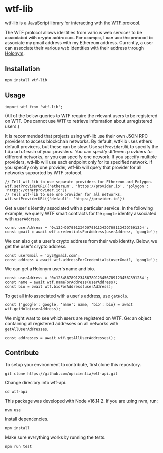 # wtf-lib
wtf-lib is a JavaScript library for interacting with the [WTF protocol](https://github.com/opscientia/DIDJWT).

The WTF protocol allows identities from various web services to be associated with crypto addresses. For example, I can use the protocol to associate my gmail address with my Ethereum address. Currently, a user can associate their various web identities with their address through [Holonym](https://holo.pizza/).

## Installation

    npm install wtf-lib

## Usage

    import wtf from 'wtf-lib';

(All of the below queries to WTF require the relevant users to be registered on WTF. One cannot use WTF to retrieve information about unregistered users.)

It is recommended that projects using wtf-lib use their own JSON RPC providers to access blockchain networks. By default, wtf-lib uses ethers default providers, but these can be slow. Use `setProviderURL` to specify the http url of each of your providers. You can specify different providers for different networks, or you can specify one network. If you specify multiple providers, wtf-lib will use each endpoint only for its specified network. If you specify only one provider, wtf-lib will query that provider for all networks supported by WTF protocol.

    // Tell wtf-lib to use separate providers for Ethereum and Polygon.
    wtf.setProviderURL({'ethereum', 'https://provider.io', 'polygon': 'https://otherprovider.io'})
    // Tell wtf-lib to use one provider for all networks.
    wtf.setProviderURL({'default': 'https://provider.io'})

Get a user's identity associated with a particular service. In the following example, we query WTF smart contracts for the `google` identity associated with `userAddress`.

    const userAddress = '0x1234567891234567891234567891234567891234';
    const gmail = await wtf.credentialsForAddress(userAddress, 'google');

We can also get a user's crypto address from their web identity. Below, we get the user's crypto address.

    const userGmail = 'xyz@gmail.com';
    const address = await wtf.addressForCredentials(userGmail, 'google');

We can get a Holonym user's name and bio.

    const userAddress = '0x1234567891234567891234567891234567891234';
    const name = await wtf.nameForAddress(userAddress);
    const bio = await wtf.bioForAddress(userAddress);

To get all info associated with a user's address, use `getHolo`. 

    const {'google': google, 'name': name, 'bio': bio} = await wtf.getHolo(userAddress);

We might want to see which users are registered on WTF. Get an object containing all registered addresses on all networks with `getAllUserAddresses`.

    const addresses = await wtf.getAllUserAddresses();


## Contribute
To setup your environment to contribute, first clone this repository.

    git clone https://github.com/opscientia/wtf-api.git
    
Change directory into wtf-api.

    cd wtf-api

This package was developed with Node v16.14.2. If you are using nvm, run:

    nvm use

Install dependencies.

    npm install

Make sure everything works by running the tests.

    npm run test
